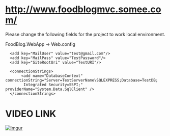 # http://www.foodblogmvc.somee.com/

Please change the following fields for the project to work local environment.

FoodBlog.WebApp -> Web.config

	  <add key="MailUser" value="test@gmail.com"/>
	  <add key="MailPass" value="TestPassword"/>
	  <add key="SiteRootUri" value="TestURI"/>

	  <connectionStrings>
           <add name="DatabaseContext" connectionString="Server=TestServerName\SQLEXPRESS;Database=TestDB; 
	        Integrated Security=SSPI;" providerName="System.Data.SqlClient" />
      </connectionStrings>
      
# VIDEO LINK      

[![Imgur](https://media.giphy.com/media/cmZM3Q7Nk0XUZoFTH7/giphy.gif)](https://vimeo.com/456194038/e7b3104e64)




